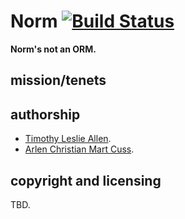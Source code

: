 # Norm [![Build Status](https://secure.travis-ci.org/unnali/norm.png)](http://travis-ci.org/unnali/norm)

**Norm's not an ORM.**

## mission/tenets

## authorship

* [Timothy Leslie Allen](https://github.com/timothyleslieallen).
* [Arlen Christian Mart Cuss](https://github.com/unnali).

## copyright and licensing

TBD.
